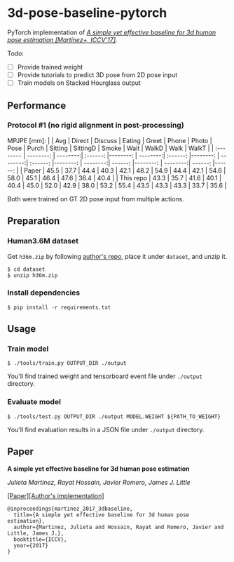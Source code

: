 # 3d-pose-baseline-pytorch

PyTorch implementation of [*A simple yet effective baseline for 3d human pose estimation [Martinez+, ICCV'17]*](https://arxiv.org/abs/1705.03098).

Todo:
- [ ] Provide trained weight
- [ ] Provide tutorials to predict 3D pose from 2D pose input
- [ ] Train models on Stacked Hourglass output

## Performance

### Protocol #1 (no rigid alignment in post-processing)

MPJPE [mm]:
|        | Avg      |  Direct |   Discuss   |  Eating   | Greet  | Phone  | Photo | Pose  | Purch  | Sitting   | SittingD   | Smoke   |  Wait   | WalkD   | Walk   | WalkT   |
| :-------- | --------: | --------:| :------: |--------: | --------:| :------: |--------: | --------:| :------: |--------: | --------:| ------: |--------: | --------:| ------: |------: |
| Paper     | 45.5  | 37.7 | 44.4 | 40.3 | 42.1 | 48.2 | 54.9 | 44.4 | 42.1 | 54.6 | 58.0 | 45.1 | 46.4 | 47.6 | 36.4 | 40.4 |
| This repo | 43.3  | 35.7 | 41.6 | 40.1 | 40.4 | 45.0 | 52.0 | 42.9 | 38.0 | 53.2 | 55.4 | 43.5 | 43.3 | 43.3 | 33.7 | 35.6 |

Both were trained on GT 2D pose input from multiple actions.

## Preparation

### Human3.6M dataset

Get `h36m.zip` by following [author's repo](https://github.com/una-dinosauria/3d-pose-baseline), place it under `dataset`, and unzip it.

```
$ cd dataset
$ unzip h36m.zip
```

### Install dependencies

```
$ pip install -r requirements.txt
```

## Usage

### Train model

```
$ ./tools/train.py OUTPUT_DIR ./output
```

You'll find trained weight and tensorboard event file under `./output` directory.

### Evaluate model

```
$ ./tools/test.py OUTPUT_DIR ./output MODEL.WEIGHT ${PATH_TO_WEIGHT}
```

You'll find evaluation results in a JSON file under `./output` directory.

## Paper

**A simple yet effective baseline for 3d human pose estimation**

*Julieta Martinez, Rayat Hossain, Javier Romero, James J. Little*

[[Paper]](https://arxiv.org/abs/1705.03098)[[Author's implementation]](https://github.com/una-dinosauria/3d-pose-baseline)

```
@inproceedings{martinez_2017_3dbaseline,
  title={A simple yet effective baseline for 3d human pose estimation},
  author={Martinez, Julieta and Hossain, Rayat and Romero, Javier and Little, James J.},
  booktitle={ICCV},
  year={2017}
}
```